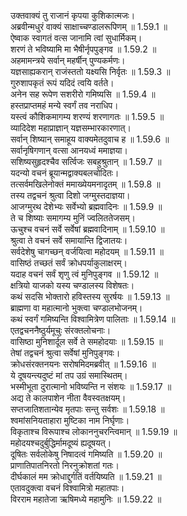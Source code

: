 

  
उक्तवाक्यं तु राजानं कृपया कुशिकात्मजः।  
अब्रवीन्मधुरं वाक्यं साक्षाच्चण्डालरूपिणम् ॥ 1.59.1 ॥   
ऐष्वाक स्वागतं वत्स जानामि त्वां सुधार्मिकम्।  
शरणं ते भविष्यामि मा भैषीर्नृपपुङ्गव ॥ 1.59.2 ॥   
अहमामन्त्रये सर्वान् महर्षीन् पुण्यकर्मणः।  
यज्ञसाह्यकरान् राजंस्ततो यक्ष्यसि निर्वृतः ॥ 1.59.3 ॥   
गुरुशापकृतं रूपं यदिदं त्वयि वर्तते।  
अनेन सह रूपेण सशरीरो गमिष्यसि ॥ 1.59.4 ॥   
हस्तप्राप्तमहं मन्ये स्वर्गं तव नराधिप।  
यस्त्वं कौशिकमागम्य शरण्यं शरणागतः ॥ 1.59.5 ॥   
व्यादिदेश महाप्राज्ञान् यज्ञसम्भारकारणात्।  
सर्वान् शिष्यान् समाहूय वाक्यमेतदुवाच ह ॥ 1.59.6 ॥   
सर्वानृषिगणान् वत्सा आनयध्वं ममाज्ञया।  
सशिष्यसुहृदश्चैव सर्त्विजः सबहुश्रुतान् ॥ 1.59.7 ॥   
यदन्यो वचनं ब्रूयान्मद्वाक्यबलचोदितः।  
तत्सर्वमखिलेनोक्तं ममाख्येयमनादृतम् ॥ 1.59.8 ॥   
तस्य तद्वचनं श्रुत्वा दिशो जग्मुस्तदाज्ञया।  
आजग्मुरथ देशेभ्यः सर्वेभ्यो ब्रह्मवादिनः ॥ 1.59.9 ॥   
ते च शिष्याः समागम्य मुनिं ज्वलिततेजसम्।  
ऊचुश्च वचनं सर्वे सर्वेषां ब्रह्मवादिनाम् ॥ 1.59.10 ॥   
श्रुत्वा ते वचनं सर्वे समायान्ति द्विजातयः।  
सर्वदेशेषु चागच्छन् वर्जयित्वा महोदयम् ॥ 1.59.11 ॥   
वासिष्ठं तच्छतं सर्वं क्रोधपर्याकुलाक्षरम्।  
यदाह वचनं सर्वं शृणु त्वं मुनिपुङ्गव ॥ 1.59.12 ॥   
क्षत्रियो याजको यस्य चण्डालस्य विशेषतः।  
कथं सदसि भोक्तारो हविस्तस्य सुरर्षयः ॥ 1.59.13 ॥   
ब्राह्मणा वा महात्मानो भुक्त्वा चण्डालभोजनम्।  
कथं स्वर्गं गमिष्यन्ति विश्वामित्रेण पालिताः ॥ 1.59.14 ॥   
एतद्वचननैष्ठुर्यमूचुः संरक्तलोचनाः।  
वासिष्ठा मुनिशार्दूल सर्वे ते समहोदयाः ॥ 1.59.15 ॥   
तेषां तद्वचनं श्रुत्वा सर्वेषां मुनिपुङ्गवः।  
क्रोधसंरक्तनयनः सरोषमिदमब्रवीत् ॥ 1.59.16 ॥   
ये दूषयन्त्यदुष्टं मां तप उग्रं समास्थितम्।  
भस्मीभूता दुरात्मानो भविष्यन्ति न संशयः ॥ 1.59.17 ॥   
अद्य ते कालपाशेन नीता वैवस्वतक्षयम्।  
सप्तजातिशतान्येव मृतपाः सन्तु सर्वशः ॥ 1.59.18 ॥   
श्वमांसनियताहारा मुष्टिका नाम निर्घृणाः।  
विकृताश्च विरूपाश्च लोकाननुचरन्त्विमान् ॥ 1.59.19 ॥   
महोदयश्चदुर्बुद्धिर्मामदूष्यं ह्यदूषयत्।  
दूषितः सर्वलोकेषु निषादत्वं गमिष्यति ॥ 1.59.20 ॥   
प्राणातिपातनिरतो निरनुक्रोशतां गतः।  
दीर्घकालं मम क्रोधाद्दुर्गतिं वर्तयिष्यति ॥ 1.59.21 ॥   
एतावदुक्त्वा वचनं विश्वामित्रो महातपाः।  
विरराम महातेजा ऋषिमध्ये महामुनिः ॥ 1.59.22 ॥   
